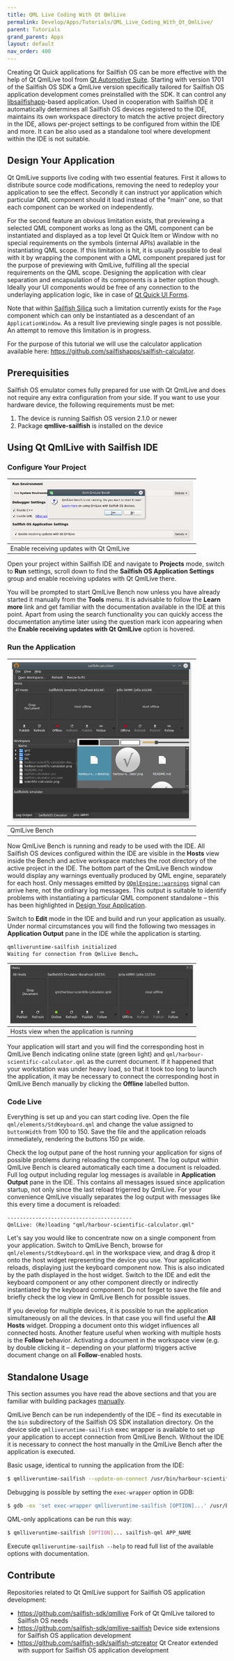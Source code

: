 ```yaml
---
title: QML Live Coding With Qt QmlLive
permalink: Develop/Apps/Tutorials/QML_Live_Coding_With_Qt_QmlLive/
parent: Tutorials
grand_parent: Apps
layout: default
nav_order: 400
---
```


Creating Qt Quick applications for Sailfish OS can be more effective
with the help of Qt QmlLive tool from [Qt Automotive
Suite](https://doc.qt.io/QtAutomotiveSuite/qtas-overview.html). Starting
with version 1701 of the Sailfish OS SDK a QmlLive version specifically
tailored for Sailfish OS application development comes preinstalled with
the SDK. It can control any
[libsailfishapp](/Develop/Apps#libsailfishapp)-based
application. Used in cooperation with Sailfish IDE it automatically
determines all Sailfish OS devices registered to the IDE, maintains its
own workspace directory to match the active project directory in the
IDE, allows per-project settings to be configured from within the IDE
and more. It can be also used as a standalone tool where development
within the IDE is not suitable.

## Design Your Application

Qt QmlLive supports live coding with two essential features. First it
allows to distribute source code modifications, removing the need to
redeploy your application to see the effect. Secondly it can instruct
yor application which particular QML component should it load instead of
the "main" one, so that each component can be worked on independently.

For the second feature an obvious limitation exists, that previewing a
selected QML component works as long as the QML component can be
instantiated and displayed as a top level Qt Quick Item or Window with
no special requirements on the symbols (internal APIs) available in the
instantiating QML scope. If this limitation is hit, it is usually
possible to deal with it by wrapping the component with a QML component
prepared just for the purpose of previewing with QmlLive, fulfilling all
the special requirements on the QML scope. Designing the application
with clear separation and encapsulation of its components is a better
option though. Ideally your UI components would be free of any
connection to the underlaying application logic, like in case of [Qt
Quick UI Forms](http://doc.qt.io/qtcreator/creator-quick-ui-forms.html).

Note that within [Sailfish
Silica](/Develop/Apps#sailfish-silica) such a
limitation currently exists for the `Page` component which can only be
instantiated as a descendant of an `ApplicationWindow`. As a result live
previewing single pages is not possible. An attempt to remove this
limitation is in progress.

For the purpose of this tutorial we will use the calculator application
available here: <https://github.com/sailfishapps/sailfish-calculator>.

## Prerequisities

Sailfish OS emulator comes fully prepared for use with Qt QmlLive and
does not require any extra configuration from your side. If you want to
use your hardware device, the following requirements must be met:

1.  The device is running Sailfish OS version 2.1.0 or newer
2.  Package **qmllive-sailfish** is installed on the device

## Using Qt QmlLive with Sailfish IDE

### Configure Your Project

|<a href="QtC_Enable.png" style="width:30em;display:block"><img src="QtC_Enable.png" alt="Enable receiving updates with Qt QmlLive" class="md_thumbnail" style="max-width:100%"/></a>|
|-|
|<span class="md_figcaption">Enable receiving updates with Qt QmlLive</span>|

Open your project within Sailfish IDE and navigate to **Projects** mode,
switch to **Run** settings, scroll down to find the **Sailfish OS
Application Settings** group and enable receiving updates with Qt
QmlLive there.

You will be prompted to start QmlLive Bench now unless you have already
started it manually from the **Tools** menu. It is advisable to follow
the **Learn more** link and get familiar with the documentation
available in the IDE at this point. Apart from using the search
functionality you can quickly access the documentation anytime later
using the question mark icon appearing when the **Enable receiving
updates with Qt QmlLive** option is hovered.

### Run the Application

|<a href="The_Bench.png" style="width:30em;display:block"><img src="The_Bench.png" alt="QmlLive Bench" class="md_thumbnail" style="max-width:100%"/></a>|
|-|
|<span class="md_figcaption">QmlLive Bench</span>|

Now QmlLive Bench is running and ready to be used with the IDE. All
Sailfish OS devices configured within the IDE are visible in the
**Hosts** view inside the Bench and active workspace matches the root
directory of the active project in the IDE. The bottom part of the
QmlLive Bench window would display any warnings eventually produced by
QML engine, separately for each host. Only messages emitted by
[`QQmlEngine::warnings`](http://doc.qt.io/qt-5/qqmlengine.html#warnings)
signal can arrive here, not the ordinary log messages. This output is
suitable to identify problems with instantiating a particular QML
component standalone – this has been highlighted in [Design Your
Application](#design-your-application).

Switch to **Edit** mode in the IDE and build and run your application as
usually. Under normal circumstances you will find the following two
messages in **Application Output** pane in the IDE while the application
is starting.
```
qmlliveruntime-sailfish initialized
Waiting for connection from QmlLive Bench…
```


|<a href="Hosts.png" style="width:30em;display:block"><img src="Hosts.png" alt="Hosts view when the application is running" class="md_thumbnail" style="max-width:100%"/></a>|
|-|
|<span class="md_figcaption">Hosts view when the application is running</span>|

Your application will start and you will find the corresponding host in
QmlLive Bench indicating online state (green light) and
`qml/harbour-scientific-calculator.qml` as the current document. If it
happened that your workstation was under heavy load, so that it took too
long to launch the application, it may be necessary to connect the
corresponding host in QmlLive Bench manually by clicking the **Offline**
labelled button.



### Code Live

Everything is set up and you can start coding live. Open the file
`qml/elements/StdKeyboard.qml` and change the value assigned to
`buttonWidth` from 100 to 150. Save the file and the application reloads
immediately, rendering the buttons 150 px wide.

Check the log output pane of the host running your application for signs
of possible problems during reloading the component. The log output
within QmlLive Bench is cleared automatically each time a document is
reloaded. Full log output including regular log messages is available in
**Application Output** pane in the IDE. This contains all messages
issued since application startup, not only since the last reload
trigerred by QmlLive. For your convenience QmlLive visually separates
the log output with messages like this every time a document is
reloaded:
```
----------------------------------------
QmlLive: (Re)loading "qml/harbour-scientific-calculator.qml"
```

Let's say you would like to concentrate now on a single component from
your application. Switch to QmlLive Bench, browse for
`qml/elements/StdKeyboard.qml` in the workspace view, and drag & drop it
onto the host widget representing the device you use. Your application
reloads, displaying just the keyboard component now. This is also
indicated by the path displayed in the host widget. Switch to the IDE
and edit the keyboard component or any other component directly or
indirectly instantiated by the keyboard component. Do not forget to save
the file and briefly check the log view in QmlLive Bench for possible
issues.

If you develop for multiple devices, it is possible to run the
application simultaneously on all the devices. In that case you will
find useful the **All Hosts** widget. Dropping a document onto this
widget influences all connected hosts. Another feature useful when
working with multiple hosts is the **Follow** behavior. Activating a
document in the workspace view (e.g. by double clicking it – depending
on your platform) triggers active document change on all
**Follow**-enabled hosts.

## Standalone Usage

This section assumes you have read the above sections and that you are
familiar with building packages
[manually](/Develop/Apps/Tutorials/Building_packages_-_advanced_techniques).

QmlLive Bench can be run independently of the IDE – find its executable
in the `bin` subdirectory of the Sailfish OS SDK installation directory.
On the device side `qmlliveruntime-sailfish` exec wrapper is available
to set up your application to accept connection from QmlLive Bench.
Without the IDE it is necessary to connect the host manually in the
QmlLive Bench after the application is executed.

Basic usage, identical to running the application from the IDE:
```sh
$ qmlliveruntime-sailfish --update-on-connect /usr/bin/harbour-scientific-calculator
```

Debugging is possible by setting the `exec-wrapper` option in GDB:
```sh
$ gdb -ex 'set exec-wrapper qmlliveruntime-sailfish [OPTION]...' /usr/bin/harbour-scientific-calculator
```

QML-only applications can be run this way:
```sh
$ qmlliveruntime-sailfish [OPTION]... sailfish-qml APP_NAME
```

Execute `qmlliveruntime-sailfish --help` to read full list of the
available options with documentation.

## Contribute

Repositories related to Qt QmlLive support for Sailfish OS application
development:

  - <https://github.com/sailfish-sdk/qmllive>
    Fork of Qt QmlLive tailored to Sailfish OS needs
  - <https://github.com/sailfish-sdk/qmllive-sailfish>
    Device side extensions for Sailfish OS application development
  - <https://github.com/sailfish-sdk/sailfish-qtcreator>
    Qt Creator extended with support for Sailfish OS application
    development
